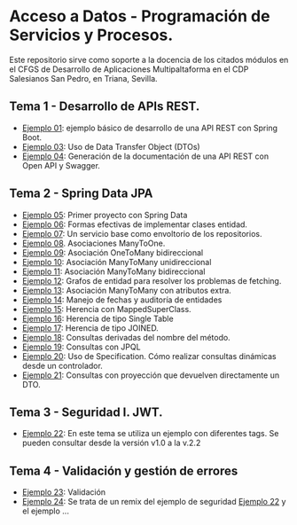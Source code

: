 # Acceso a Datos - Programación de Servicios y Procesos.

Este repositorio sirve como soporte a la docencia de los citados módulos en el CFGS de Desarrollo de Aplicaciones Multipaltaforma en el CDP Salesianos San Pedro, en Triana, Sevilla.


## Tema 1 - Desarrollo de APIs REST.

- [Ejemplo 01](https://github.com/lmlopezmagana/ad-psp-21-22/tree/main/01_PrimerApiRest): ejemplo básico de desarrollo de una API REST con Spring Boot.
- [Ejemplo 03](https://github.com/lmlopezmagana/ad-psp-21-22/tree/main/03_DTO): Uso de Data Transfer Object (DTOs)
- [Ejemplo 04](https://github.com/lmlopezmagana/ad-psp-21-22/tree/main/04_Documentacion): Generación de la documentación de una API REST con Open API y Swagger.


## Tema 2 - Spring Data JPA

- [Ejemplo 05](https://github.com/lmlopezmagana/ad-psp-21-22/tree/main/05_PrimerProyectoSpringData): Primer proyecto con Spring Data
- [Ejemplo 06](https://github.com/lmlopezmagana/ad-psp-21-22/tree/main/06_EqualsAndHashcode): Formas efectivas de implementar clases entidad.
- [Ejemplo 07](https://github.com/lmlopezmagana/ad-psp-21-22/tree/main/07_ServicioBase): Un servicio base como envoltorio de los repositorios.
- [Ejemplo 08](https://github.com/lmlopezmagana/ad-psp-21-22/tree/main/08_ManyToOne). Asociaciones ManyToOne.
- [Ejemplo 09](https://github.com/lmlopezmagana/ad-psp-21-22/tree/main/09_OneToManyBidi): Asociación OneToMany bidireccional
- [Ejemplo 10](https://github.com/lmlopezmagana/ad-psp-21-22/tree/main/10_ManyToManyUni): Asociación ManyToMany unidireccional
- [Ejemplo 11](https://github.com/lmlopezmagana/ad-psp-21-22/tree/main/11_ManyToManyBidi): Asociación ManyToMany bidireccional
- [Ejemplo 12](https://github.com/lmlopezmagana/ad-psp-21-22/tree/main/12_EntityGraphs): Grafos de entidad para resolver los problemas de fetching.
- [Ejemplo 13](https://github.com/lmlopezmagana/ad-psp-21-22/tree/main/13_ManyToManyExtra): Asociación ManyToMany con atributos extra.
- [Ejemplo 14](https://github.com/lmlopezmagana/ad-psp-21-22/tree/main/14_Fechas): Manejo de fechas y auditoría de entidades
- [Ejemplo 15](https://github.com/lmlopezmagana/ad-psp-21-22/tree/main/15_MappedSuperClass): Herencia con MappedSuperClass.
- [Ejemplo 16](https://github.com/lmlopezmagana/ad-psp-21-22/tree/main/16_SingleTable): Herencia de tipo Single Table
- [Ejemplo 17](https://github.com/lmlopezmagana/ad-psp-21-22/tree/main/17_Joined): Herencia de tipo JOINED.
- [Ejemplo 18](https://github.com/lmlopezmagana/ad-psp-21-22/tree/main/18_Consultas): Consultas derivadas del nombre del método.
- [Ejemplo 19](https://github.com/lmlopezmagana/ad-psp-21-22/tree/main/19_Consultas_02): Consultas con JPQL
- [Ejemplo 20](https://github.com/lmlopezmagana/ad-psp-21-22/tree/main/20_Consultas_03): Uso de Specification. Cómo realizar consultas dinámicas desde un controlador.
- [Ejemplo 21](https://github.com/lmlopezmagana/ad-psp-21-22/tree/main/21_Consultas_04): Consultas con proyección que devuelven directamente un DTO. 

## Tema 3 - Seguridad I. JWT.

- [Ejemplo 22](https://github.com/lmlopezmagana/ad-psp-21-22/tree/main/22_SeguridadJWT): En este tema se utiliza un ejemplo con diferentes tags. Se pueden consultar desde la versión v1.0 a la v.2.2

## Tema 4 - Validación y gestión de errores

- [Ejemplo 23](): Validación
- [Ejemplo 24](): Se trata de un remix del ejemplo de seguridad [Ejemplo 22](https://github.com/lmlopezmagana/ad-psp-21-22/tree/main/22_SeguridadJWT) y el ejemplo ... 
